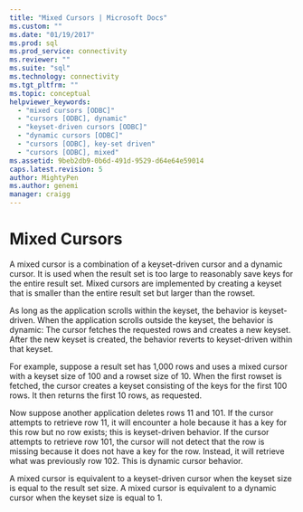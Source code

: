 ```yaml
---
title: "Mixed Cursors | Microsoft Docs"
ms.custom: ""
ms.date: "01/19/2017"
ms.prod: sql
ms.prod_service: connectivity
ms.reviewer: ""
ms.suite: "sql"
ms.technology: connectivity
ms.tgt_pltfrm: ""
ms.topic: conceptual
helpviewer_keywords: 
  - "mixed cursors [ODBC]"
  - "cursors [ODBC], dynamic"
  - "keyset-driven cursors [ODBC]"
  - "dynamic cursors [ODBC]"
  - "cursors [ODBC], key-set driven"
  - "cursors [ODBC], mixed"
ms.assetid: 9beb2db9-0b6d-491d-9529-d64e64e59014
caps.latest.revision: 5
author: MightyPen
ms.author: genemi
manager: craigg
---
```

# Mixed Cursors
A mixed cursor is a combination of a keyset-driven cursor and a dynamic cursor. It is used when the result set is too large to reasonably save keys for the entire result set. Mixed cursors are implemented by creating a keyset that is smaller than the entire result set but larger than the rowset.  
  
 As long as the application scrolls within the keyset, the behavior is keyset-driven. When the application scrolls outside the keyset, the behavior is dynamic: The cursor fetches the requested rows and creates a new keyset. After the new keyset is created, the behavior reverts to keyset-driven within that keyset.  
  
 For example, suppose a result set has 1,000 rows and uses a mixed cursor with a keyset size of 100 and a rowset size of 10. When the first rowset is fetched, the cursor creates a keyset consisting of the keys for the first 100 rows. It then returns the first 10 rows, as requested.  
  
 Now suppose another application deletes rows 11 and 101. If the cursor attempts to retrieve row 11, it will encounter a hole because it has a key for this row but no row exists; this is keyset-driven behavior. If the cursor attempts to retrieve row 101, the cursor will not detect that the row is missing because it does not have a key for the row. Instead, it will retrieve what was previously row 102. This is dynamic cursor behavior.  
  
 A mixed cursor is equivalent to a keyset-driven cursor when the keyset size is equal to the result set size. A mixed cursor is equivalent to a dynamic cursor when the keyset size is equal to 1.
